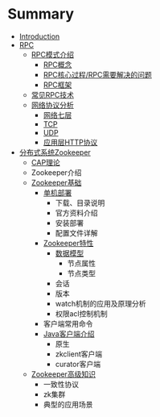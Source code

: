 # Summary

* [Introduction](README.md)
* [RPC](rpc.md)
  * [RPC模式介绍](rpc/rpcmo-shi-jie-shao.md)
    * [RPC概念](rpc/rpcmo-shi-jie-shao/rpcgai-nian.md)
    * [RPC核心过程/RPC需要解决的问题](rpc/rpcmo-shi-jie-shao/rpche-xin-guo-cheng.md)
    * [RPC框架](rpc/rpcmo-shi-jie-shao/rpckuang-jia.md)
  * [常见RPC技术](rpc/chang-jian-rpc-ji-zhu.md)
  * [网络协议分析](rpc/wang-luo-xie-yi-fen-xi.md)
    * [网络七层](rpc/wang-luo-xie-yi-fen-xi/wang-luo-qi-ceng.md)
    * [TCP](rpc/wang-luo-xie-yi-fen-xi/tcp.md)
    * [UDP](rpc/wang-luo-xie-yi-fen-xi/udp.md)
    * [应用层HTTP协议](rpc/wang-luo-xie-yi-fen-xi/ying-yong-ceng-http-xie-yi.md)
* [分布式系统Zookeeper](fen-bu-shi-xi-tong-zookeeper.md)
  * [CAP理论](fen-bu-shi-xi-tong-zookeeper/capli-lun.md)
  * Zookeeper介绍
  * [Zookeeper基础](fen-bu-shi-xi-tong-zookeeper/zookeeperji-chu.md)
    * [单机部署](fen-bu-shi-xi-tong-zookeeper/zookeeperji-chu/dan-ji-bu-shu.md)
      * 下载、目录说明
      * 官方资料介绍
      * 安装部署
      * 配置文件详解
    * [Zookeeper特性](fen-bu-shi-xi-tong-zookeeper/zookeeperji-chu/zookeeperte-xing.md)
      * [数据模型](fen-bu-shi-xi-tong-zookeeper/zookeeperji-chu/zookeeperte-xing/shu-ju-mo-xing.md)
        * 节点属性
        * 节点类型
      * 会话
      * 版本
      * watch机制的应用及原理分析
      * 权限acl控制机制
    * 客户端常用命令
    * [Java客户端介绍](fen-bu-shi-xi-tong-zookeeper/zookeeperji-chu/javake-hu-duan-jie-shao.md)
      * 原生
      * zkclient客户端
      * curator客户端
  * [Zookeeper高级知识](fen-bu-shi-xi-tong-zookeeper/zookeepergao-ji-zhi-shi.md)
    * 一致性协议
    * zk集群
    * 典型的应用场景

